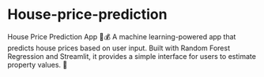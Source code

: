 # House-price-prediction
House Price Prediction App 🏡💰   A machine learning-powered app that predicts house prices based on user input. Built with Random Forest Regression and Streamlit, it provides a simple interface for users to estimate property values. 🚀
